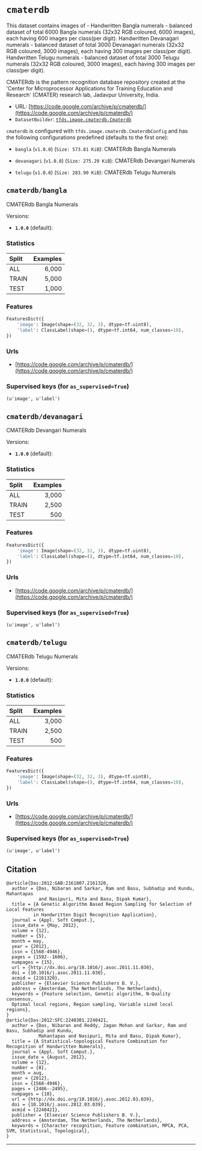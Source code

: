 <div itemscope itemtype="http://schema.org/Dataset">
  <div itemscope itemprop="includedInDataCatalog" itemtype="http://schema.org/DataCatalog">
    <meta itemprop="name" content="TensorFlow Datasets" />
  </div>

  <meta itemprop="name" content="cmaterdb" />
  <meta itemprop="description" content="This dataset contains images of -&#10;  Handwritten Bangla numerals - balanced dataset of total 6000 Bangla numerals (32x32 RGB coloured, 6000 images), each having 600 images per class(per digit). &#10;  Handwritten Devanagari numerals - balanced dataset of total 3000 Devanagari numerals (32x32 RGB coloured, 3000 images), each having 300 images per class(per digit). &#10;  Handwritten Telugu numerals - balanced dataset of total 3000 Telugu numerals (32x32 RGB coloured, 3000 images), each having 300 images per class(per digit). &#10;&#10;CMATERdb is the pattern recognition database repository created at the 'Center for Microprocessor Applications for Training Education and Research' (CMATER) research lab, Jadavpur University, India.&#10;&#10;&#10;To use this dataset:&#10;&#10;```python&#10;import tensorflow_datasets as tfds&#10;&#10;ds = tfds.load('cmaterdb', split='train')&#10;for ex in ds.take(4):&#10;  print(ex)&#10;```&#10;&#10;See [the guide](https://www.tensorflow.org/datasets/overview) for more&#10;informations on [tensorflow_datasets](https://www.tensorflow.org/datasets).&#10;&#10;" />
  <meta itemprop="url" content="https://www.tensorflow.org/datasets/catalog/cmaterdb" />
  <meta itemprop="sameAs" content="https://code.google.com/archive/p/cmaterdb/" />
  <meta itemprop="citation" content="@article{Das:2012:GAB:2161007.2161320,&#10;  author = {Das, Nibaran and Sarkar, Ram and Basu, Subhadip and Kundu, Mahantapas &#10;            and Nasipuri, Mita and Basu, Dipak Kumar},&#10;  title = {A Genetic Algorithm Based Region Sampling for Selection of Local Features &#10;          in Handwritten Digit Recognition Application},&#10;  journal = {Appl. Soft Comput.},&#10;  issue_date = {May, 2012},&#10;  volume = {12},&#10;  number = {5},&#10;  month = may,&#10;  year = {2012},&#10;  issn = {1568-4946},&#10;  pages = {1592--1606},&#10;  numpages = {15},&#10;  url = {http://dx.doi.org/10.1016/j.asoc.2011.11.030},&#10;  doi = {10.1016/j.asoc.2011.11.030},&#10;  acmid = {2161320},&#10;  publisher = {Elsevier Science Publishers B. V.},&#10;  address = {Amsterdam, The Netherlands, The Netherlands},&#10;  keywords = {Feature selection, Genetic algorithm, N-Quality consensus, &#10;  Optimal local regions, Region sampling, Variable sized local regions},&#10;}&#10;@article{Das:2012:SFC:2240301.2240421,&#10;  author = {Das, Nibaran and Reddy, Jagan Mohan and Sarkar, Ram and Basu, Subhadip and Kundu, &#10;            Mahantapas and Nasipuri, Mita and Basu, Dipak Kumar},&#10;  title = {A Statistical-topological Feature Combination for Recognition of Handwritten Numerals},&#10;  journal = {Appl. Soft Comput.},&#10;  issue_date = {August, 2012},&#10;  volume = {12},&#10;  number = {8},&#10;  month = aug,&#10;  year = {2012},&#10;  issn = {1568-4946},&#10;  pages = {2486--2495},&#10;  numpages = {10},&#10;  url = {http://dx.doi.org/10.1016/j.asoc.2012.03.039},&#10;  doi = {10.1016/j.asoc.2012.03.039},&#10;  acmid = {2240421},&#10;  publisher = {Elsevier Science Publishers B. V.},&#10;  address = {Amsterdam, The Netherlands, The Netherlands},&#10;  keywords = {Character recognition, Feature combination, MPCA, PCA, SVM, Statistical, Topological},&#10;}&#10;" />
</div>

# `cmaterdb`

This dataset contains images of - Handwritten Bangla numerals - balanced dataset
of total 6000 Bangla numerals (32x32 RGB coloured, 6000 images), each having 600
images per class(per digit). Handwritten Devanagari numerals - balanced dataset
of total 3000 Devanagari numerals (32x32 RGB coloured, 3000 images), each having
300 images per class(per digit). Handwritten Telugu numerals - balanced dataset
of total 3000 Telugu numerals (32x32 RGB coloured, 3000 images), each having 300
images per class(per digit).

CMATERdb is the pattern recognition database repository created at the 'Center
for Microprocessor Applications for Training Education and Research' (CMATER)
research lab, Jadavpur University, India.

*   URL:
    [https://code.google.com/archive/p/cmaterdb/](https://code.google.com/archive/p/cmaterdb/)
*   `DatasetBuilder`:
    [`tfds.image.cmaterdb.Cmaterdb`](https://github.com/tensorflow/datasets/tree/master/tensorflow_datasets/image/cmaterdb.py)

`cmaterdb` is configured with `tfds.image.cmaterdb.CmaterdbConfig` and has the
following configurations predefined (defaults to the first one):

*   `bangla` (`v1.0.0`) (`Size: 573.81 KiB`): CMATERdb Bangla Numerals

*   `devanagari` (`v1.0.0`) (`Size: 275.29 KiB`): CMATERdb Devangari Numerals

*   `telugu` (`v1.0.0`) (`Size: 283.90 KiB`): CMATERdb Telugu Numerals

## `cmaterdb/bangla`
CMATERdb Bangla Numerals

Versions:

*   **`1.0.0`** (default):

### Statistics

Split | Examples
:---- | -------:
ALL   | 6,000
TRAIN | 5,000
TEST  | 1,000

### Features
```python
FeaturesDict({
    'image': Image(shape=(32, 32, 3), dtype=tf.uint8),
    'label': ClassLabel(shape=(), dtype=tf.int64, num_classes=10),
})
```

### Urls

*   [https://code.google.com/archive/p/cmaterdb/](https://code.google.com/archive/p/cmaterdb/)

### Supervised keys (for `as_supervised=True`)
`(u'image', u'label')`

## `cmaterdb/devanagari`
CMATERdb Devangari Numerals

Versions:

*   **`1.0.0`** (default):

### Statistics

Split | Examples
:---- | -------:
ALL   | 3,000
TRAIN | 2,500
TEST  | 500

### Features
```python
FeaturesDict({
    'image': Image(shape=(32, 32, 3), dtype=tf.uint8),
    'label': ClassLabel(shape=(), dtype=tf.int64, num_classes=10),
})
```

### Urls

*   [https://code.google.com/archive/p/cmaterdb/](https://code.google.com/archive/p/cmaterdb/)

### Supervised keys (for `as_supervised=True`)
`(u'image', u'label')`

## `cmaterdb/telugu`
CMATERdb Telugu Numerals

Versions:

*   **`1.0.0`** (default):

### Statistics

Split | Examples
:---- | -------:
ALL   | 3,000
TRAIN | 2,500
TEST  | 500

### Features
```python
FeaturesDict({
    'image': Image(shape=(32, 32, 3), dtype=tf.uint8),
    'label': ClassLabel(shape=(), dtype=tf.int64, num_classes=10),
})
```

### Urls

*   [https://code.google.com/archive/p/cmaterdb/](https://code.google.com/archive/p/cmaterdb/)

### Supervised keys (for `as_supervised=True`)
`(u'image', u'label')`

## Citation

```
@article{Das:2012:GAB:2161007.2161320,
  author = {Das, Nibaran and Sarkar, Ram and Basu, Subhadip and Kundu, Mahantapas
            and Nasipuri, Mita and Basu, Dipak Kumar},
  title = {A Genetic Algorithm Based Region Sampling for Selection of Local Features
          in Handwritten Digit Recognition Application},
  journal = {Appl. Soft Comput.},
  issue_date = {May, 2012},
  volume = {12},
  number = {5},
  month = may,
  year = {2012},
  issn = {1568-4946},
  pages = {1592--1606},
  numpages = {15},
  url = {http://dx.doi.org/10.1016/j.asoc.2011.11.030},
  doi = {10.1016/j.asoc.2011.11.030},
  acmid = {2161320},
  publisher = {Elsevier Science Publishers B. V.},
  address = {Amsterdam, The Netherlands, The Netherlands},
  keywords = {Feature selection, Genetic algorithm, N-Quality consensus,
  Optimal local regions, Region sampling, Variable sized local regions},
}
@article{Das:2012:SFC:2240301.2240421,
  author = {Das, Nibaran and Reddy, Jagan Mohan and Sarkar, Ram and Basu, Subhadip and Kundu,
            Mahantapas and Nasipuri, Mita and Basu, Dipak Kumar},
  title = {A Statistical-topological Feature Combination for Recognition of Handwritten Numerals},
  journal = {Appl. Soft Comput.},
  issue_date = {August, 2012},
  volume = {12},
  number = {8},
  month = aug,
  year = {2012},
  issn = {1568-4946},
  pages = {2486--2495},
  numpages = {10},
  url = {http://dx.doi.org/10.1016/j.asoc.2012.03.039},
  doi = {10.1016/j.asoc.2012.03.039},
  acmid = {2240421},
  publisher = {Elsevier Science Publishers B. V.},
  address = {Amsterdam, The Netherlands, The Netherlands},
  keywords = {Character recognition, Feature combination, MPCA, PCA, SVM, Statistical, Topological},
}
```

--------------------------------------------------------------------------------
